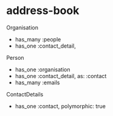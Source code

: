 # address-book


Organisation
- has_many :people
- has_one :contact_detail, 

Person
- has_one  :organisation
- has_one  :contact_detail, as: :contact
- has_many :emails

ContactDetails
- has_one :contact, polymorphic: true
